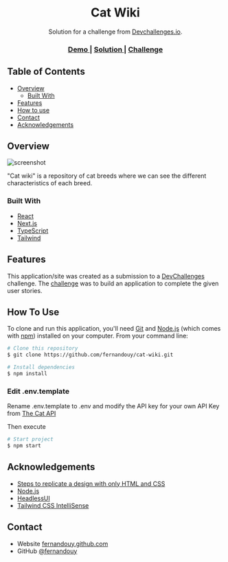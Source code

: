 <h1 align="center">Cat Wiki</h1>

<div align="center">
   Solution for a challenge from  <a href="http://devchallenges.io" target="_blank">Devchallenges.io</a>.
</div>

<div align="center">
  <h3>
    <a href="https://cat-wiki-inky-ten.vercel.app">
      Demo
    </a>
    <span> | </span>
    <a href="https://github.com/fernandouy/cat-wiki">
      Solution
    </a>
    <span> | </span>
    <a href="https://devchallenges.io/challenges/f4NJ53rcfgrP6sBMD2jt">
      Challenge
    </a>
  </h3>
</div>

<!-- TABLE OF CONTENTS -->

## Table of Contents

- [Overview](#overview)
  - [Built With](#built-with)
- [Features](#features)
- [How to use](#how-to-use)
- [Contact](#contact)
- [Acknowledgements](#acknowledgements)

<!-- OVERVIEW -->

## Overview

![screenshot](https://i.imgur.com/m8CSv6G.png)

"Cat wiki" is a repository of cat breeds where we can see the different characteristics of each breed.

### Built With

- [React](https://react.dev/)
- [Next.js](https://nextjs.org/)
- [TypeScript](https://typescriptlang.org/)
- [Tailwind](https://tailwindcss.com/)

## Features

This application/site was created as a submission to a [DevChallenges](https://devchallenges.io/challenges) challenge. The [challenge](https://devchallenges.io/challenges/f4NJ53rcfgrP6sBMD2jt) was to build an application to complete the given user stories.

## How To Use

To clone and run this application, you'll need [Git](https://git-scm.com) and [Node.js](https://nodejs.org/en/download/) (which comes with [npm](http://npmjs.com)) installed on your computer. From your command line:

```bash
# Clone this repository
$ git clone https://github.com/fernandouy/cat-wiki.git

# Install dependencies
$ npm install
```

### Edit .env.template

Rename .env.template to .env and modify the API key for your own API Key from [The Cat API](https://thecatapi.com)

Then execute

```bash
# Start project
$ npm start
```

## Acknowledgements

- [Steps to replicate a design with only HTML and CSS](https://devchallenges-blogs.web.app/how-to-replicate-design/)
- [Node.js](https://nodejs.org/)
- [HeadlessUI](https://headlessui.com/)
- [Tailwind CSS IntelliSense](https://marketplace.visualstudio.com/items?itemName=bradlc.vscode-tailwindcss)

## Contact

- Website [fernandouy.github.com](https://fernandouy.github.io/)
- GitHub [@fernandouy](https://github.com/fernandouy/)
